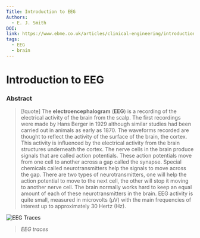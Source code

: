 ```yaml
---
Title: Introduction to EEG
Authors:
  - E. J. Smith
DOI: 
link: https://www.ebme.co.uk/articles/clinical-engineering/introduction-to-eeg
tags:
  - EEG
  - brain
---
```


# Introduction to EEG

### Abstract
>[!quote] The **electroencephalogram** (**EEG**) is a recording of the electrical activity of the brain from the scalp. The first recordings were made by Hans Berger in 1929 although similar studies had been carried out in animals as early as 1870. The waveforms recorded are thought to reflect the activity of the surface of the brain, the cortex. This activity is influenced by the electrical activity from the brain structures underneath the cortex. The nerve cells in the brain produce signals that are called action potentials. These action potentials move from one cell to another across a gap called the synapse. Special chemicals called neurotransmitters help the signals to move across the gap. There are two types of neurotransmitters, one will help the action potential to move to the next cell, the other will stop it moving to another nerve cell. The brain normally works hard to keep an equal amount of each of these neurotransmitters in the brain. EEG activity is quite small, measured in microvolts (µV) with the main frequencies of interest up to approximately 30 Hertz (Hz).

![EEG Traces](https://www.ebme.co.uk/images/arts/eeg/eeg1.gif)
>_EEG traces_